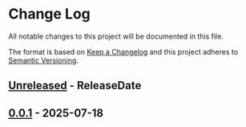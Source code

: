 # Change Log
All notable changes to this project will be documented in this file.

The format is based on [Keep a Changelog](http://keepachangelog.com/)
and this project adheres to [Semantic Versioning](http://semver.org/).

<!-- next-header -->
## [Unreleased] - ReleaseDate

## [0.0.1] - 2025-07-18

<!-- next-url -->
[Unreleased]: https://github.com/epage/pytest-rs/compare/lexarg-v0.0.1...HEAD
[0.0.1]: https://github.com/rust-cli/argfile/compare/716170eaa853ddf3032baa9b107eb3e44d6a4124...lexarg-v0.0.1
